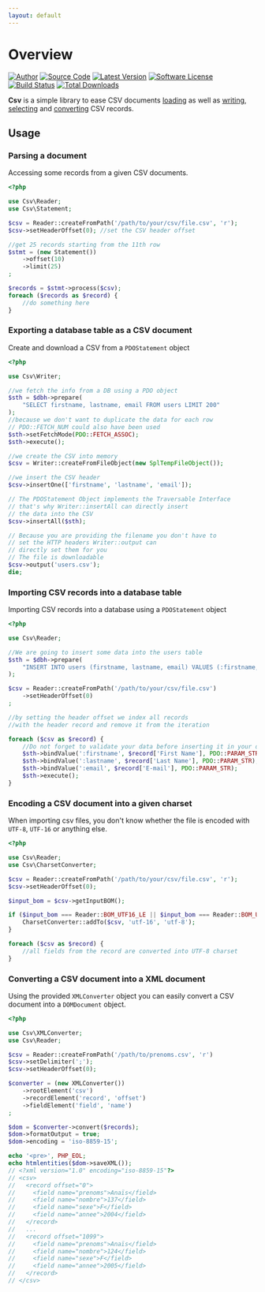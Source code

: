 ```yaml
---
layout: default
---
```


# Overview

[![Author](//img.shields.io/badge/author-@nyamsprod-blue.svg?style=flat-square)](//twitter.com/nyamsprod)
[![Source Code](//img.shields.io/badge/source-league/csv-blue.svg?style=flat-square)](//github.com/thephpleague/csv)
[![Latest Version](//img.shields.io/github/release/thephpleague/csv.svg?style=flat-square)](//github.com/thephpleague/csv/releases)
[![Software License](//img.shields.io/badge/license-MIT-brightgreen.svg?style=flat-square)](//github.com/thephpleague/csv/blob/master/LICENSE)
[![Build Status](//img.shields.io/travis/thephpleague/csv/master.svg?style=flat-square)](//travis-ci.org/thephpleague/csv)
[![Total Downloads](//img.shields.io/packagist/dt/league/csv.svg?style=flat-square)](//packagist.org/packages/league/csv)

**Csv** is a simple library to ease CSV documents [loading](/9.0/connections/) as well as [writing](/9.0/writer/), [selecting](/9.0/reader/) and [converting](/9.0/converter/) CSV records.

## Usage

### Parsing a document

Accessing some records from a given CSV documents.

~~~php
<?php

use Csv\Reader;
use Csv\Statement;

$csv = Reader::createFromPath('/path/to/your/csv/file.csv', 'r');
$csv->setHeaderOffset(0); //set the CSV header offset

//get 25 records starting from the 11th row
$stmt = (new Statement())
    ->offset(10)
    ->limit(25)
;

$records = $stmt->process($csv);
foreach ($records as $record) {
    //do something here
}

~~~

### Exporting a database table as a CSV document

Create and download a CSV from a `PDOStatement` object

~~~php
<?php

use Csv\Writer;

//we fetch the info from a DB using a PDO object
$sth = $dbh->prepare(
    "SELECT firstname, lastname, email FROM users LIMIT 200"
);
//because we don't want to duplicate the data for each row
// PDO::FETCH_NUM could also have been used
$sth->setFetchMode(PDO::FETCH_ASSOC);
$sth->execute();

//we create the CSV into memory
$csv = Writer::createFromFileObject(new SplTempFileObject());

//we insert the CSV header
$csv->insertOne(['firstname', 'lastname', 'email']);

// The PDOStatement Object implements the Traversable Interface
// that's why Writer::insertAll can directly insert
// the data into the CSV
$csv->insertAll($sth);

// Because you are providing the filename you don't have to
// set the HTTP headers Writer::output can
// directly set them for you
// The file is downloadable
$csv->output('users.csv');
die;
~~~

### Importing CSV records into a database table

Importing CSV records into a database using a `PDOStatement` object

~~~php
<?php

use Csv\Reader;

//We are going to insert some data into the users table
$sth = $dbh->prepare(
    "INSERT INTO users (firstname, lastname, email) VALUES (:firstname, :lastname, :email)"
);

$csv = Reader::createFromPath('/path/to/your/csv/file.csv')
    ->setHeaderOffset(0)
;

//by setting the header offset we index all records
//with the header record and remove it from the iteration

foreach ($csv as $record) {
    //Do not forget to validate your data before inserting it in your database
    $sth->bindValue(':firstname', $record['First Name'], PDO::PARAM_STR);
    $sth->bindValue(':lastname', $record['Last Name'], PDO::PARAM_STR);
    $sth->bindValue(':email', $record['E-mail'], PDO::PARAM_STR);
    $sth->execute();
}
~~~

### Encoding a CSV document into a given charset

When importing csv files, you don't know whether the file is encoded with `UTF-8`, `UTF-16` or anything else.

~~~php
<?php

use Csv\Reader;
use Csv\CharsetConverter;

$csv = Reader::createFromPath('/path/to/your/csv/file.csv', 'r');
$csv->setHeaderOffset(0);

$input_bom = $csv->getInputBOM();

if ($input_bom === Reader::BOM_UTF16_LE || $input_bom === Reader::BOM_UTF16_BE) {
    CharsetConverter::addTo($csv, 'utf-16', 'utf-8');
}

foreach ($csv as $record) {
    //all fields from the record are converted into UTF-8 charset
}
~~~

### Converting a CSV document into a XML document

Using the provided `XMLConverter` object you can easily convert a CSV document into a `DOMDocument` object.

~~~php
<?php

use Csv\XMLConverter;
use Csv\Reader;

$csv = Reader::createFromPath('/path/to/prenoms.csv', 'r')
$csv->setDelimiter(';');
$csv->setHeaderOffset(0);

$converter = (new XMLConverter())
    ->rootElement('csv')
    ->recordElement('record', 'offset')
    ->fieldElement('field', 'name')
;

$dom = $converter->convert($records);
$dom->formatOutput = true;
$dom->encoding = 'iso-8859-15';

echo '<pre>', PHP_EOL;
echo htmlentities($dom->saveXML());
// <?xml version="1.0" encoding="iso-8859-15"?>
// <csv>
//   <record offset="0">
//     <field name="prenoms">Anaïs</field>
//     <field name="nombre">137</field>
//     <field name="sexe">F</field>
//     <field name="annee">2004</field>
//   </record>
//   ...
//   <record offset="1099">
//     <field name="prenoms">Anaïs</field>
//     <field name="nombre">124</field>
//     <field name="sexe">F</field>
//     <field name="annee">2005</field>
//   </record>
// </csv>
~~~
